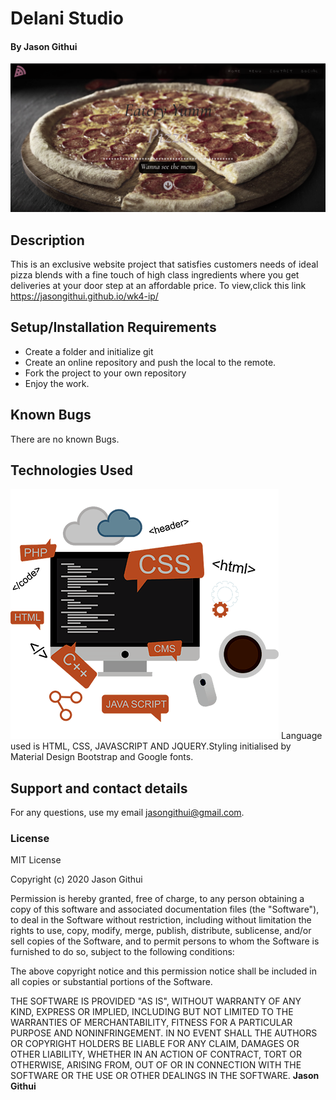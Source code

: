 # Delani Studio
#### By **Jason Githui**
![Homepage Screen shot](screenshots/screen1.jpg)
## Description
This is an exclusive website project that satisfies customers needs of ideal pizza blends with a fine touch of high class ingredients where you get deliveries at your door step at an affordable price.
To view,click this link https://jasongithui.github.io/wk4-ip/
## Setup/Installation Requirements
* Create a folder and initialize git
* Create an online repository and push the local to the remote.
* Fork the project to your own repository
* Enjoy the work.
## Known Bugs
There are no known Bugs.
## Technologies Used
![Tech](screenshots/icon.jpg)
Language used is HTML, CSS, JAVASCRIPT AND JQUERY.Styling initialised by Material Design Bootstrap and Google fonts.
## Support and contact details
For any questions, use my email jasongithui@gmail.com.
### License
MIT License

Copyright (c) 2020 Jason Githui

Permission is hereby granted, free of charge, to any person obtaining a copy
of this software and associated documentation files (the "Software"), to deal
in the Software without restriction, including without limitation the rights
to use, copy, modify, merge, publish, distribute, sublicense, and/or sell
copies of the Software, and to permit persons to whom the Software is
furnished to do so, subject to the following conditions:

The above copyright notice and this permission notice shall be included in all
copies or substantial portions of the Software.

THE SOFTWARE IS PROVIDED "AS IS", WITHOUT WARRANTY OF ANY KIND, EXPRESS OR
IMPLIED, INCLUDING BUT NOT LIMITED TO THE WARRANTIES OF MERCHANTABILITY,
FITNESS FOR A PARTICULAR PURPOSE AND NONINFRINGEMENT. IN NO EVENT SHALL THE
AUTHORS OR COPYRIGHT HOLDERS BE LIABLE FOR ANY CLAIM, DAMAGES OR OTHER
LIABILITY, WHETHER IN AN ACTION OF CONTRACT, TORT OR OTHERWISE, ARISING FROM,
OUT OF OR IN CONNECTION WITH THE SOFTWARE OR THE USE OR OTHER DEALINGS IN THE
SOFTWARE.
 **Jason Githui**
